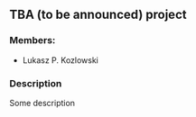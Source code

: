 ## TBA (to be announced) project

### Members: 
* Lukasz P. Kozlowski

### Description
Some description
